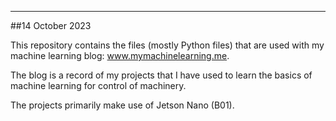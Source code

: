 ***
##14 October 2023

This repository contains the files (mostly Python files) that are used with my machine learning blog: www.mymachinelearning.me.

The blog is a record of my projects that I have used to learn the basics of machine learning for control of machinery. 

The projects primarily make use of Jetson Nano (B01).



